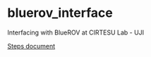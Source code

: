 # bluerov_interface
Interfacing with BlueROV at CIRTESU Lab - UJI

[Steps document](https://docs.google.com/document/d/1p656bsk6_QwdHGOCwIqEnnp9ho1GGY3yMkpOZbaPmCA/edit?usp=sharing)
